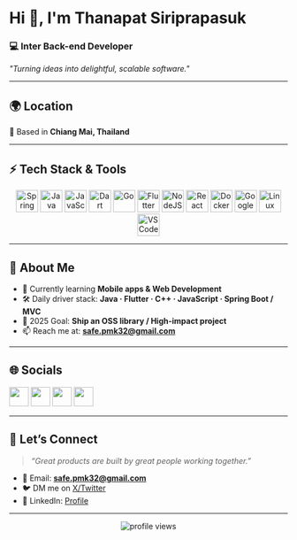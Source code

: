 # Hi 👋, I'm Thanapat Siriprapasuk

### 💻 Inter Back-end Developer  
*"Turning ideas into delightful, scalable software."*

---

## 🌍 Location
📍 Based in **Chiang Mai, Thailand**

---

## ⚡ Tech Stack & Tools
<p align="center">
<a href="https://spring.io/"><img src="https://raw.githubusercontent.com/danielcranney/readme-generator/main/public/icons/skills/spring-boot-colored.svg" title="Spring Boot" width="40"/></a>
<a href="https://www.oracle.com/java/"><img src="https://raw.githubusercontent.com/danielcranney/readme-generator/main/public/icons/skills/java-colored.svg" title="Java" width="40"/></a>
<a href="https://developer.mozilla.org/en-US/docs/Web/JavaScript"><img src="https://raw.githubusercontent.com/danielcranney/readme-generator/main/public/icons/skills/javascript-colored.svg" title="JavaScript" width="40"/></a>
<a href="https://dart.dev/"><img src="https://raw.githubusercontent.com/danielcranney/readme-generator/main/public/icons/skills/dart-colored.svg" title="Dart" width="40"/></a>
<a href="https://go.dev/"><img src="https://raw.githubusercontent.com/danielcranney/readme-generator/main/public/icons/skills/go-colored.svg" title="Go" width="40"/></a>
<a href="https://flutter.dev/"><img src="https://raw.githubusercontent.com/danielcranney/readme-generator/main/public/icons/skills/flutter-colored.svg" title="Flutter" width="40"/></a>
<a href="https://nodejs.org/"><img src="https://raw.githubusercontent.com/danielcranney/readme-generator/main/public/icons/skills/nodejs-colored.svg" title="NodeJS" width="40"/></a>
<a href="https://reactjs.org/"><img src="https://raw.githubusercontent.com/danielcranney/readme-generator/main/public/icons/skills/react-colored.svg" title="React" width="40"/></a>
<a href="https://www.docker.com/"><img src="https://raw.githubusercontent.com/danielcranney/readme-generator/main/public/icons/skills/docker-colored.svg" title="Docker" width="40"/></a>
<a href="https://cloud.google.com/"><img src="https://raw.githubusercontent.com/danielcranney/readme-generator/main/public/icons/skills/googlecloud-colored.svg" title="Google Cloud" width="40"/></a>
<a href="https://www.linux.org/"><img src="https://raw.githubusercontent.com/danielcranney/readme-generator/main/public/icons/skills/linux-colored.svg" title="Linux" width="40"/></a>
<a href="https://code.visualstudio.com/"><img src="https://raw.githubusercontent.com/danielcranney/readme-generator/main/public/icons/skills/visualstudiocode-colored.svg" title="VS Code" width="40"/></a>
</p>

---

## 🚀 About Me
- 🌱 Currently learning **Mobile apps & Web Development**  
- 🛠 Daily driver stack: **Java · Flutter · C++ · JavaScript · Spring Boot / MVC**  
- 🎯 2025 Goal: **Ship an OSS library / High-impact project**  
- 📫 Reach me at: **safe.pmk32@gmail.com**  

---

## 🌐 Socials
<p align="left">
<a href="https://www.facebook.com/TnpSafe"><img src="https://raw.githubusercontent.com/danielcranney/readme-generator/main/public/icons/socials/facebook.svg" width="35"/></a>
<a href="https://www.twitch.tv/xarleaves"><img src="https://raw.githubusercontent.com/danielcranney/readme-generator/main/public/icons/socials/twitch.svg" width="35"/></a>
<a href="#"><img src="https://raw.githubusercontent.com/danielcranney/readme-generator/main/public/icons/socials/twitter.svg" width="35"/></a>
<a href="#"><img src="https://raw.githubusercontent.com/danielcranney/readme-generator/main/public/icons/socials/linkedin.svg" width="35"/></a>
</p>

---

## 🤝 Let’s Connect
> *“Great products are built by great people working together.”*  

- 💌 Email: **safe.pmk32@gmail.com**  
- 🐦 DM me on [X/Twitter](#)  
- 🔗 LinkedIn: [Profile](#)

---

<p align="center">
  <img src="https://komarev.com/ghpvc/?username=ThanapatSiriprapasuk&style=for-the-badge" alt="profile views"/>
</p>
